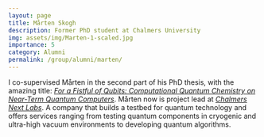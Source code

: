 ```yaml
---
layout: page
title: Mårten Skogh
description: Former PhD student at Chalmers University
img: assets/img/Marten-1-scaled.jpg
importance: 5
category: Alumni 
permalink: /group/alumni/marten/
---
```


I co-supervised Mårten in the second part of his PhD thesis, with the amazing title: <a href='https://research.chalmers.se/en/publication/538022'><i>For a Fistful of Qubits: Computational Quantum Chemistry on Near-Term Quantum Computers</i><a>. 
Mårten now is project lead at <a href='https://chalmersnextlabs.se/staff/'><i>Chalmers Next Labs</i></a>. A company that builds a testbed for quantum technology and offers services ranging from testing quantum components in cryogenic and ultra-high vacuum environments to developing quantum algorithms. 



